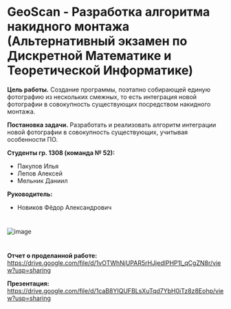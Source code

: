 # GeoScan - Разработка алгоритма накидного монтажа (Альтернативный экзамен по Дискретной Математике и Теоретической Информатике)

**Цель работы.**
  Создание программы, поэтапно собирающей единую фотографию из нескольких смежных, то есть интеграция новой фотографии в совокупность существующих посредством накидного монтажа.
  
**Постановка задачи.**
  Разработать и реализовать алгоритм интеграции новой фотографии в совокупность существующих, учитывая особенности ПО. 

**Студенты гр. 1308 (команда № 52):**
- Пакулов Илья
- Лепов Алексей
- Мельник Даниил

**Руководитель:**
- Новиков Фёдор Александрович

# 
![image](https://user-images.githubusercontent.com/77492646/170790261-6fdaaf5b-b6fb-426c-8fc4-ec49de8b974d.png)
# 

**Отчет о проделанной работе:** https://drive.google.com/file/d/1vOTWhNjUPAR5rHJjedIPHP1l_qCgZN8r/view?usp=sharing

**Презентация:** https://drive.google.com/file/d/1caB8YIQUFBLsXuTqd7YbH0iTz8z8Eohp/view?usp=sharing
